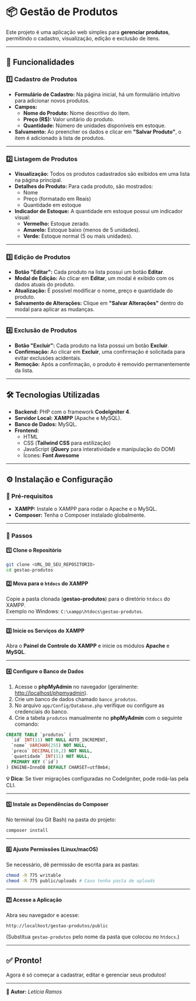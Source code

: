 # 📦 Gestão de Produtos

Este projeto é uma aplicação web simples para **gerenciar produtos**, permitindo o cadastro, visualização, edição e exclusão de itens.

---

## 🚀 Funcionalidades

### 1️⃣ Cadastro de Produtos

- **Formulário de Cadastro:** Na página inicial, há um formulário intuitivo para adicionar novos produtos.
- **Campos:**
  - **Nome do Produto:** Nome descritivo do item.
  - **Preço (R$):** Valor unitário do produto.
  - **Quantidade:** Número de unidades disponíveis em estoque.
- **Salvamento:** Ao preencher os dados e clicar em **"Salvar Produto"**, o item é adicionado à lista de produtos.

---

### 2️⃣ Listagem de Produtos

- **Visualização:** Todos os produtos cadastrados são exibidos em uma lista na página principal.
- **Detalhes do Produto:** Para cada produto, são mostrados:
  - Nome
  - Preço (formatado em Reais)
  - Quantidade em estoque
- **Indicador de Estoque:** A quantidade em estoque possui um indicador visual:
  - **Vermelho:** Estoque zerado.
  - **Amarelo:** Estoque baixo (menos de 5 unidades).
  - **Verde:** Estoque normal (5 ou mais unidades).

---

### 3️⃣ Edição de Produtos

- **Botão "Editar":** Cada produto na lista possui um botão **Editar**.
- **Modal de Edição:** Ao clicar em **Editar**, um modal é exibido com os dados atuais do produto.
- **Atualização:** É possível modificar o nome, preço e quantidade do produto.
- **Salvamento de Alterações:** Clique em **"Salvar Alterações"** dentro do modal para aplicar as mudanças.

---

### 4️⃣ Exclusão de Produtos

- **Botão "Excluir":** Cada produto na lista possui um botão **Excluir**.
- **Confirmação:** Ao clicar em **Excluir**, uma confirmação é solicitada para evitar exclusões acidentais.
- **Remoção:** Após a confirmação, o produto é removido permanentemente da lista.

---

## 🛠️ Tecnologias Utilizadas

- **Backend:** PHP com o framework **CodeIgniter 4**.
- **Servidor Local:** **XAMPP** (Apache e MySQL).
- **Banco de Dados:** MySQL.
- **Frontend:**
  - HTML
  - CSS (**Tailwind CSS** para estilização)
  - JavaScript (**jQuery** para interatividade e manipulação do DOM)
  - Ícones: **Font Awesome**

---

## ⚙️ Instalação e Configuração

### 📌 Pré-requisitos

- **XAMPP:** Instale o XAMPP para rodar o Apache e o MySQL.
- **Composer:** Tenha o Composer instalado globalmente.

---

### 📌 Passos

#### 1️⃣ Clone o Repositório

```bash
git clone <URL_DO_SEU_REPOSITORIO>
cd gestao-produtos
```

#### 2️⃣ Mova para o `htdocs` do XAMPP

Copie a pasta clonada (**gestao-produtos**) para o diretório `htdocs` do XAMPP.  
Exemplo no Windows: `C:\xampp\htdocs\gestao-produtos`.

---

#### 3️⃣ Inicie os Serviços do XAMPP

Abra o **Painel de Controle do XAMPP** e inicie os módulos **Apache** e **MySQL**.

---

#### 4️⃣ Configure o Banco de Dados

1. Acesse o **phpMyAdmin** no navegador (geralmente: [http://localhost/phpmyadmin](http://localhost/phpmyadmin)).
2. Crie um banco de dados chamado `banco_produtos`.
3. No arquivo `app/Config/Database.php` verifique ou configure as credenciais do banco.
4. Crie a tabela `produtos` manualmente no **phpMyAdmin** com o seguinte comando:

```sql
CREATE TABLE `produtos` (
  `id` INT(11) NOT NULL AUTO_INCREMENT,
  `nome` VARCHAR(255) NOT NULL,
  `preco` DECIMAL(10,2) NOT NULL,
  `quantidade` INT(11) NOT NULL,
  PRIMARY KEY (`id`)
) ENGINE=InnoDB DEFAULT CHARSET=utf8mb4;
```

**💡 Dica:** Se tiver migrações configuradas no CodeIgniter, pode rodá-las pela CLI.

---

#### 5️⃣ Instale as Dependências do Composer

No terminal (ou Git Bash) na pasta do projeto:

```bash
composer install
```

---

#### 6️⃣ Ajuste Permissões (Linux/macOS)

Se necessário, dê permissão de escrita para as pastas:

```bash
chmod -R 775 writable
chmod -R 775 public/uploads # Caso tenha pasta de uploads
```

---

#### 7️⃣ Acesse a Aplicação

Abra seu navegador e acesse:

```
http://localhost/gestao-produtos/public
```

(Substitua `gestao-produtos` pelo nome da pasta que colocou no `htdocs`.)

---

## ✅ Pronto!

Agora é só começar a cadastrar, editar e gerenciar seus produtos!

---

**📌 Autor:** *Letícia Ramos*



